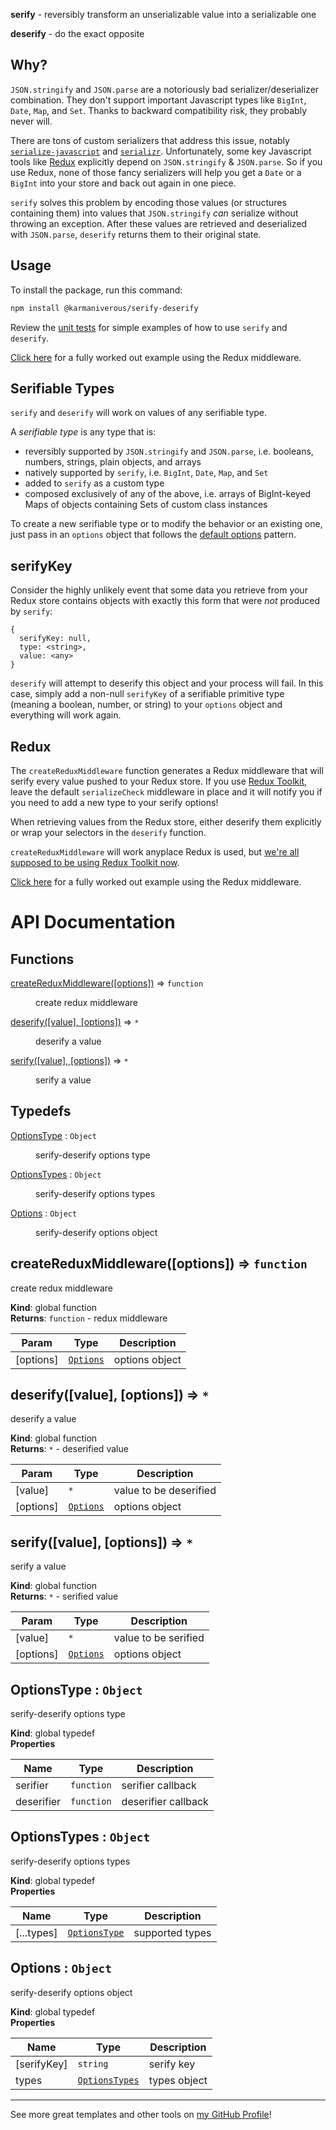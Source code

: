 **serify** - reversibly transform an unserializable value into a serializable
one

**deserify** - do the exact opposite

## Why?

`JSON.stringify` and `JSON.parse` are a notoriously bad serializer/deserializer
combination. They don't support important Javascript types like `BigInt`,
`Date`, `Map`, and `Set`. Thanks to backward compatibility risk, they probably
never will.

There are tons of custom serializers that address this issue, notably
[`serialize-javascript`](https://www.npmjs.com/package/serialize-javascript) and
[`serializr`](https://www.npmjs.com/package/serializr). Unfortunately, some key
Javascript tools like [Redux](https://redux.js.org) explicitly depend on
`JSON.stringify` & `JSON.parse`. So if you use Redux, none of those fancy
serializers will help you get a `Date` or a `BigInt` into your store and back
out again in one piece.

`serify` solves this problem by encoding those values (or structures containing
them) into values that `JSON.stringify` _can_ serialize without throwing an
exception. After these values are retrieved and deserialized with `JSON.parse`,
`deserify` returns them to their original state.

## Usage

To install the package, run this command:

```bash
npm install @karmaniverous/serify-deserify
```

Review the
[unit tests](https://github.com/karmaniverous/serify-deserify/blob/main/src/index.test.mjs)
for simple examples of how to use `serify` and `deserify`.

[Click here](https://github.com/karmaniverous/serify-deserify/blob/main/example/redux.mjs)
for a fully worked out example using the Redux middleware.

## Serifiable Types

`serify` and `deserify` will work on values of any serifiable type.

A _serifiable type_ is any type that is:

- reversibly supported by `JSON.stringify` and `JSON.parse`, i.e. booleans,
  numbers, strings, plain objects, and arrays
- natively supported by `serify`, i.e. `BigInt`, `Date`, `Map`, and `Set`
- added to `serify` as a custom type
- composed exclusively of any of the above, i.e. arrays of BigInt-keyed Maps of
  objects containing Sets of custom class instances

To create a new serifiable type or to modify the behavior or an existing one,
just pass in an `options` object that follows the
[default options](https://github.com/karmaniverous/serify-deserify/blob/main/src/options/defaultOptions.mjs)
pattern.

## serifyKey

Consider the highly unlikely event that some data you retrieve from your Redux
store contains objects with exactly this form that were _not_ produced by
`serify`:

```
{
  serifyKey: null,
  type: <string>,
  value: <any>
}
```

`deserify` will attempt to deserify this object and your process will fail. In
this case, simply add a non-null `serifyKey` of a serifiable primitive type
(meaning a boolean, number, or string) to your `options` object and everything
will work again.

## Redux

The `createReduxMiddleware` function generates a Redux middleware that will
serify every value pushed to your Redux store. If you use
[Redux Toolkit](https://redux-toolkit.js.org/), leave the default
`serializeCheck` middleware in place and it will notify you if you need to add a
new type to your serify options!

When retrieving values from the Redux store, either deserify them explicitly or
wrap your selectors in the `deserify` function.

`createReduxMiddleware` will work anyplace Redux is used, but
[we're all supposed to be using Redux Toolkit now](https://redux-toolkit.js.org/introduction/getting-started#purpose).

[Click here](https://github.com/karmaniverous/serify-deserify/blob/main/example/redux.mjs)
for a fully worked out example using the Redux middleware.

# API Documentation

## Functions

<dl>
<dt><a href="#createReduxMiddleware">createReduxMiddleware([options])</a> ⇒ <code>function</code></dt>
<dd><p>create redux middleware</p>
</dd>
<dt><a href="#deserify">deserify([value], [options])</a> ⇒ <code>*</code></dt>
<dd><p>deserify a value</p>
</dd>
<dt><a href="#serify">serify([value], [options])</a> ⇒ <code>*</code></dt>
<dd><p>serify a value</p>
</dd>
</dl>

## Typedefs

<dl>
<dt><a href="#OptionsType">OptionsType</a> : <code>Object</code></dt>
<dd><p>serify-deserify options type</p>
</dd>
<dt><a href="#OptionsTypes">OptionsTypes</a> : <code>Object</code></dt>
<dd><p>serify-deserify options types</p>
</dd>
<dt><a href="#Options">Options</a> : <code>Object</code></dt>
<dd><p>serify-deserify options object</p>
</dd>
</dl>

<a name="createReduxMiddleware"></a>

## createReduxMiddleware([options]) ⇒ <code>function</code>
create redux middleware

**Kind**: global function  
**Returns**: <code>function</code> - redux middleware  

| Param | Type | Description |
| --- | --- | --- |
| [options] | [<code>Options</code>](#Options) | options object |

<a name="deserify"></a>

## deserify([value], [options]) ⇒ <code>\*</code>
deserify a value

**Kind**: global function  
**Returns**: <code>\*</code> - deserified value  

| Param | Type | Description |
| --- | --- | --- |
| [value] | <code>\*</code> | value to be deserified |
| [options] | [<code>Options</code>](#Options) | options object |

<a name="serify"></a>

## serify([value], [options]) ⇒ <code>\*</code>
serify a value

**Kind**: global function  
**Returns**: <code>\*</code> - serified value  

| Param | Type | Description |
| --- | --- | --- |
| [value] | <code>\*</code> | value to be serified |
| [options] | [<code>Options</code>](#Options) | options object |

<a name="OptionsType"></a>

## OptionsType : <code>Object</code>
serify-deserify options type

**Kind**: global typedef  
**Properties**

| Name | Type | Description |
| --- | --- | --- |
| serifier | <code>function</code> | serifier callback |
| deserifier | <code>function</code> | deserifier callback |

<a name="OptionsTypes"></a>

## OptionsTypes : <code>Object</code>
serify-deserify options types

**Kind**: global typedef  
**Properties**

| Name | Type | Description |
| --- | --- | --- |
| [...types] | [<code>OptionsType</code>](#OptionsType) | supported types |

<a name="Options"></a>

## Options : <code>Object</code>
serify-deserify options object

**Kind**: global typedef  
**Properties**

| Name | Type | Description |
| --- | --- | --- |
| [serifyKey] | <code>string</code> | serify key |
| types | [<code>OptionsTypes</code>](#OptionsTypes) | types object |


---

See more great templates and other tools on
[my GitHub Profile](https://github.com/karmaniverous)!
